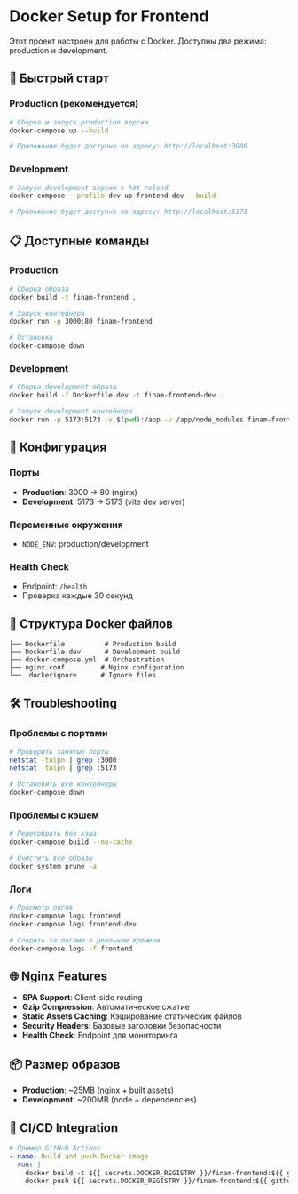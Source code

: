 # Docker Setup for Frontend

Этот проект настроен для работы с Docker. Доступны два режима: production и development.

## 🚀 Быстрый старт

### Production (рекомендуется)

```bash
# Сборка и запуск production версии
docker-compose up --build

# Приложение будет доступно по адресу: http://localhost:3000
```

### Development

```bash
# Запуск development версии с hot reload
docker-compose --profile dev up frontend-dev --build

# Приложение будет доступно по адресу: http://localhost:5173
```

## 📋 Доступные команды

### Production
```bash
# Сборка образа
docker build -t finam-frontend .

# Запуск контейнера
docker run -p 3000:80 finam-frontend

# Остановка
docker-compose down
```

### Development
```bash
# Сборка development образа
docker build -f Dockerfile.dev -t finam-frontend-dev .

# Запуск development контейнера
docker run -p 5173:5173 -v $(pwd):/app -v /app/node_modules finam-frontend-dev
```

## 🔧 Конфигурация

### Порты
- **Production**: 3000 → 80 (nginx)
- **Development**: 5173 → 5173 (vite dev server)

### Переменные окружения
- `NODE_ENV`: production/development

### Health Check
- Endpoint: `/health`
- Проверка каждые 30 секунд

## 📁 Структура Docker файлов

```
├── Dockerfile          # Production build
├── Dockerfile.dev      # Development build
├── docker-compose.yml  # Orchestration
├── nginx.conf         # Nginx configuration
└── .dockerignore      # Ignore files
```

## 🛠 Troubleshooting

### Проблемы с портами
```bash
# Проверить занятые порты
netstat -tulpn | grep :3000
netstat -tulpn | grep :5173

# Остановить все контейнеры
docker-compose down
```

### Проблемы с кэшем
```bash
# Пересобрать без кэша
docker-compose build --no-cache

# Очистить все образы
docker system prune -a
```

### Логи
```bash
# Просмотр логов
docker-compose logs frontend
docker-compose logs frontend-dev

# Следить за логами в реальном времени
docker-compose logs -f frontend
```

## 🌐 Nginx Features

- **SPA Support**: Client-side routing
- **Gzip Compression**: Автоматическое сжатие
- **Static Assets Caching**: Кэширование статических файлов
- **Security Headers**: Базовые заголовки безопасности
- **Health Check**: Endpoint для мониторинга

## 📦 Размер образов

- **Production**: ~25MB (nginx + built assets)
- **Development**: ~200MB (node + dependencies)

## 🔄 CI/CD Integration

```yaml
# Пример GitHub Actions
- name: Build and push Docker image
  run: |
    docker build -t ${{ secrets.DOCKER_REGISTRY }}/finam-frontend:${{ github.sha }} .
    docker push ${{ secrets.DOCKER_REGISTRY }}/finam-frontend:${{ github.sha }}
```
